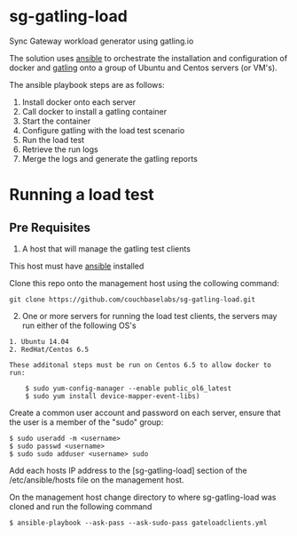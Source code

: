 # sg-gatling-load
Sync Gateway workload generator using gatling.io

The solution uses [ansible](www.ansible.com) to orchestrate the installation and configuration of docker and [gatling](gatling.io) onto a group of Ubuntu and Centos servers (or VM's).

The ansible playbook steps are as follows:
  1. Install docker onto each server
  2. Call docker to install a gatling container
  3. Start the container
  4. Configure gatling with the load test scenario
  5. Run the load test
  6. Retrieve the run logs
  7. Merge the logs and generate the gatling reports

# Running a load test

## Pre Requisites

  1. A host that will manage the gatling test clients

  This host must have [ansible](http://www.ansible.com/home) installed
  
  Clone this repo onto the management host using the collowing command:
  
  ```
  git clone https://github.com/couchbaselabs/sg-gatling-load.git
  ```

  2. One or more servers for running the load test clients, the servers may run either of the following OS's

    1. Ubuntu 14.04
    2. RedHat/Centos 6.5

    These additonal steps must be run on Centos 6.5 to allow docker to run:
```
    $ sudo yum-config-manager --enable public_ol6_latest
    $ sudo yum install device-mapper-event-libs)
```
  Create a common user account and password on each server, ensure that the user is a member of the "sudo" group:
  
  ```
  $ sudo useradd -m <username>
  $ sudo passwd <username>
  $ sudo sudo adduser <username> sudo
  ```
  Add each hosts IP address to the [sg-gatling-load] section of the /etc/ansible/hosts file on the management host.
  
On the management host change directory to where sg-gatling-load was cloned and run the following command

```
$ ansible-playbook --ask-pass --ask-sudo-pass gateloadclients.yml
```
